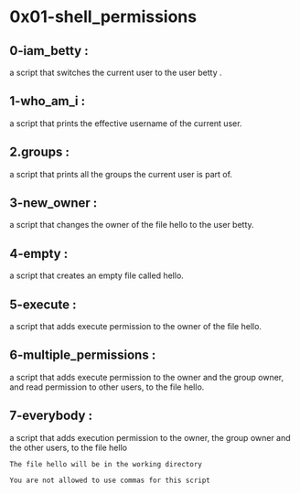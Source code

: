 # 0x01-shell_permissions 

## 0-iam_betty :

a script that switches the current user to the user betty .

## 1-who_am_i :

a script that prints the effective username of the current user.

## 2.groups :

a script that prints all the groups the current user is part of.

## 3-new_owner :

a script that changes the owner of the file hello to the user betty.

## 4-empty : 

a script that creates an empty file called hello.

## 5-execute :

a script that adds execute permission to the owner of the file hello.

## 6-multiple_permissions :

a script that adds execute permission to the owner and the group owner, and read permission to other users, to the file hello.

## 7-everybody :

a script that adds execution permission to the owner, the group owner and the other users, to the file hello

	The file hello will be in the working directory
	
	You are not allowed to use commas for this script


